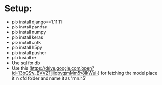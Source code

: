 # Setup:
- pip install django==1.11.11
- pip install pandas
- pip install numpy
- pip install keras
- pip install cntk
- pip install h5py
- pip install pusher
- pip install re
- Use sql for db
- Use this (https://drive.google.com/open?id=13bQSw_BVV2TljiiqbvqtmMm5v8lkWui-) for fetching the model place it in cfd folder and name it as 'rnn.h5'
